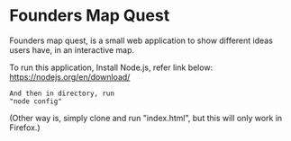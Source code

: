 # Founders Map Quest

Founders map quest, is a small web application to show different ideas users have, in an interactive map.

To run this application, 
	Install Node.js, refer link below:
	https://nodejs.org/en/download/

	And then in directory, run
	"node config"

(Other way is, simply clone and run "index.html", but this will only work in Firefox.)
